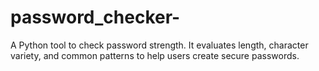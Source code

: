 # password_checker-
A Python tool to check password strength. It evaluates length, character variety, and common patterns to help users create secure passwords.
